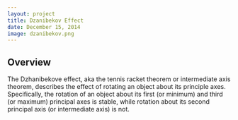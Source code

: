 ```yaml
---
layout: project
title: Dzanibekov Effect
date: December 15, 2014
image: dzanibekov.png
---
```


## Overview

The Dzhanibekove effect, aka the tennis racket theorem or intermediate axis theorem, describes the effect of rotating an object about its principle axes. Specifically, the rotation of an object about its first (or minimum) and third (or maximum) principal axes is stable, while rotation about its second principal axis (or intermediate axis) is not. 

